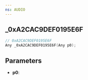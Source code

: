 ```yaml
---
ns: AUDIO
---
```

## _0xA2CAC9DEF0195E6F

```c
// 0xA2CAC9DEF0195E6F
Any _0xA2CAC9DEF0195E6F(Any p0);
```

## Parameters
* **p0**:
